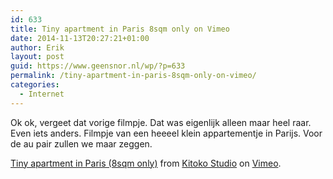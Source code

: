 ```yaml
---
id: 633
title: Tiny apartment in Paris 8sqm only on Vimeo
date: 2014-11-13T20:27:21+01:00
author: Erik
layout: post
guid: https://www.geensnor.nl/wp/?p=633
permalink: /tiny-apartment-in-paris-8sqm-only-on-vimeo/
categories:
  - Internet
---
```

Ok ok, vergeet dat vorige filmpje. Dat was eigenlijk alleen maar heel raar. Even iets anders. Filmpje van een heeeel klein appartementje in Parijs. Voor de au pair zullen we maar zeggen.



[Tiny apartment in Paris (8sqm only)](https://vimeo.com/109832468) from [Kitoko Studio](https://vimeo.com/user29684126) on [Vimeo](https://vimeo.com).